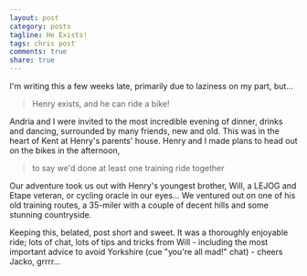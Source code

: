 ```yaml
---
layout: post
category: posts
tagline: He Exists!
tags: chris post
comments: true
share: true
---
```

I'm writing this a few weeks late, primarily due to laziness on my part,
but...

> Henry exists, and he can ride a bike!

Andria and I were invited to the most incredible evening of dinner, drinks
and dancing, surrounded by many friends, new and old.  This was in the
heart of Kent at Henry's parents' house.  Henry and I made plans to head
out on the bikes in the afternoon,

> to say we'd done at least one training ride together

Our adventure took us out with Henry's youngest brother, Will, a LEJOG and
Etape veteran, or cycling oracle in our eyes...  We ventured out on one of
his old training routes, a 35-miler with a couple of decent hills and some
stunning countryside.

Keeping this, belated, post short and sweet.  It was a thoroughly enjoyable
ride; lots of chat, lots of tips and tricks from Will - including the most
important advice to avoid Yorkshire (cue "you're all mad!" chat) - cheers
Jacko, grrrr...
